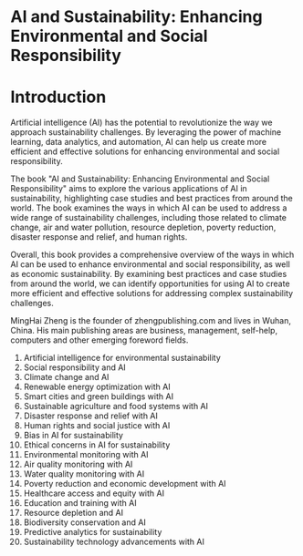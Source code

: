 # AI and Sustainability: Enhancing Environmental and Social Responsibility

# Introduction

Artificial intelligence (AI) has the potential to revolutionize the way we approach sustainability challenges. By leveraging the power of machine learning, data analytics, and automation, AI can help us create more efficient and effective solutions for enhancing environmental and social responsibility.

The book "AI and Sustainability: Enhancing Environmental and Social Responsibility" aims to explore the various applications of AI in sustainability, highlighting case studies and best practices from around the world. The book examines the ways in which AI can be used to address a wide range of sustainability challenges, including those related to climate change, air and water pollution, resource depletion, poverty reduction, disaster response and relief, and human rights.

Overall, this book provides a comprehensive overview of the ways in which AI can be used to enhance environmental and social responsibility, as well as economic sustainability. By examining best practices and case studies from around the world, we can identify opportunities for using AI to create more efficient and effective solutions for addressing complex sustainability challenges.

MingHai Zheng is the founder of zhengpublishing.com and lives in Wuhan, China. His main publishing areas are business, management, self-help, computers and other emerging foreword fields.



1. Artificial intelligence for environmental sustainability
2. Social responsibility and AI
3. Climate change and AI
4. Renewable energy optimization with AI
5. Smart cities and green buildings with AI
6. Sustainable agriculture and food systems with AI
7. Disaster response and relief with AI
8. Human rights and social justice with AI
9. Bias in AI for sustainability
10. Ethical concerns in AI for sustainability
11. Environmental monitoring with AI
12. Air quality monitoring with AI
13. Water quality monitoring with AI
14. Poverty reduction and economic development with AI
15. Healthcare access and equity with AI
16. Education and training with AI
17. Resource depletion and AI
18. Biodiversity conservation and AI
19. Predictive analytics for sustainability
20. Sustainability technology advancements with AI

